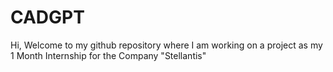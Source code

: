 # CADGPT

Hi, Welcome to my github repository where I am working on a project as my 1 Month Internship for the Company "Stellantis"


